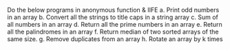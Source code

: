 Do the below programs in anonymous function & IIFE
 a. Print odd numbers in an array
 b. Convert all the strings to title caps in a string array
 c. Sum of all numbers in an array
 d. Return all the prime numbers in an array
 e. Return all the palindromes in an array
 f. Return median of two sorted arrays of the same size.
 g. Remove duplicates from an array
 h. Rotate an array by k times

